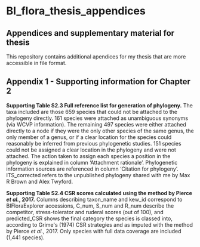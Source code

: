 # BI_flora_thesis_appendices
## Appendices and supplementary material for thesis

This repository contains additional apendices for my thesis that are more accessible in file format.

## Appendix 1 - Supporting information for Chapter 2

**Supporting Table S2.3 Full reference list for generation of phylogeny.** The taxa included are those 659 species that could not be attached to the phylogeny directly. 161 species were attached as unambiguous synonyms (via WCVP information). The remaining 497 species were either attached directly to a node if they were the only other species of the same genus, the only member of a genus, or if a clear location for the species could reasonably be inferred from previous phylogenetic studies. 151 species could not be assigned a clear location in the phylogeny and were not attached. The action taken to assign each species a position in the phylogeny is explained in column ‘Attachment rationale’. Phylogenetic information sources are referenced in column ‘Citation for phylogeny’. ITS_corrected refers to the unpublished phylogeny shared with me by Max R Brown and Alex Twyford. 

**Supporting Table S2.4 CSR scores calculated using the method by Pierce *et al.*, 2017.** Columns describing taxon_name and kew_id correspond to BIFloraExplorer accessions, C_num, S_num and R_num describe the competitor, stress-tolerator and ruderal scores (out of 100), and predicted_CSR shows the final category the species is classed into, according to Grime's (1974) CSR strategies and as imputed with the method by Pierce *et al.*, 2017. Only species with full data coverage are included (1,441 species).

